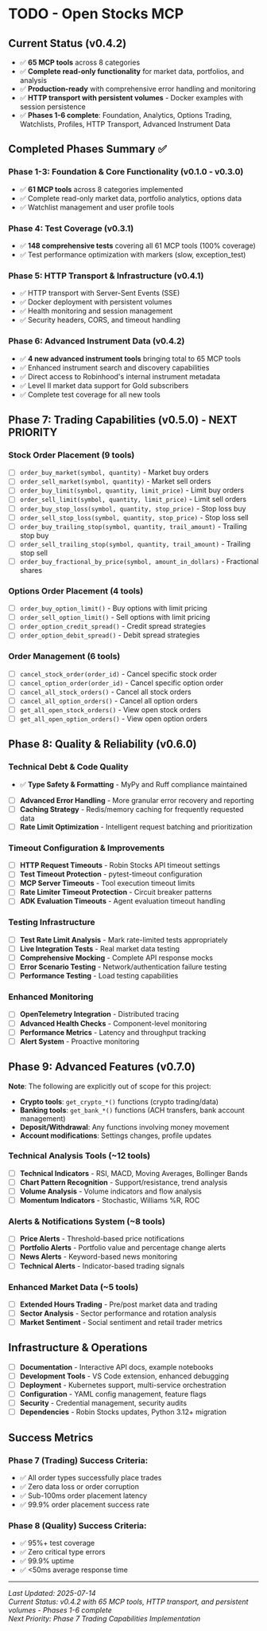 # TODO - Open Stocks MCP

## Current Status (v0.4.2)
- ✅ **65 MCP tools** across 8 categories
- ✅ **Complete read-only functionality** for market data, portfolios, and analysis
- ✅ **Production-ready** with comprehensive error handling and monitoring
- ✅ **HTTP transport with persistent volumes** - Docker examples with session persistence
- ✅ **Phases 1-6 complete**: Foundation, Analytics, Options Trading, Watchlists, Profiles, HTTP Transport, Advanced Instrument Data

## Completed Phases Summary ✅

### Phase 1-3: Foundation & Core Functionality (v0.1.0 - v0.3.0)
- ✅ **61 MCP tools** across 8 categories implemented
- ✅ Complete read-only market data, portfolio analytics, options data
- ✅ Watchlist management and user profile tools

### Phase 4: Test Coverage (v0.3.1)
- ✅ **148 comprehensive tests** covering all 61 MCP tools (100% coverage)
- ✅ Test performance optimization with markers (slow, exception_test)

### Phase 5: HTTP Transport & Infrastructure (v0.4.1)
- ✅ HTTP transport with Server-Sent Events (SSE)
- ✅ Docker deployment with persistent volumes
- ✅ Health monitoring and session management
- ✅ Security headers, CORS, and timeout handling

### Phase 6: Advanced Instrument Data (v0.4.2)
- ✅ **4 new advanced instrument tools** bringing total to 65 MCP tools
- ✅ Enhanced instrument search and discovery capabilities
- ✅ Direct access to Robinhood's internal instrument metadata
- ✅ Level II market data support for Gold subscribers
- ✅ Complete test coverage for all new tools


## Phase 7: Trading Capabilities (v0.5.0) - **NEXT PRIORITY**

### Stock Order Placement (9 tools)
- [ ] `order_buy_market(symbol, quantity)` - Market buy orders
- [ ] `order_sell_market(symbol, quantity)` - Market sell orders
- [ ] `order_buy_limit(symbol, quantity, limit_price)` - Limit buy orders
- [ ] `order_sell_limit(symbol, quantity, limit_price)` - Limit sell orders
- [ ] `order_buy_stop_loss(symbol, quantity, stop_price)` - Stop loss buy
- [ ] `order_sell_stop_loss(symbol, quantity, stop_price)` - Stop loss sell
- [ ] `order_buy_trailing_stop(symbol, quantity, trail_amount)` - Trailing stop buy
- [ ] `order_sell_trailing_stop(symbol, quantity, trail_amount)` - Trailing stop sell
- [ ] `order_buy_fractional_by_price(symbol, amount_in_dollars)` - Fractional shares

### Options Order Placement (4 tools)
- [ ] `order_buy_option_limit()` - Buy options with limit pricing
- [ ] `order_sell_option_limit()` - Sell options with limit pricing
- [ ] `order_option_credit_spread()` - Credit spread strategies
- [ ] `order_option_debit_spread()` - Debit spread strategies

### Order Management (6 tools)
- [ ] `cancel_stock_order(order_id)` - Cancel specific stock order
- [ ] `cancel_option_order(order_id)` - Cancel specific option order
- [ ] `cancel_all_stock_orders()` - Cancel all stock orders
- [ ] `cancel_all_option_orders()` - Cancel all option orders
- [ ] `get_all_open_stock_orders()` - View open stock orders
- [ ] `get_all_open_option_orders()` - View open option orders

## Phase 8: Quality & Reliability (v0.6.0)

### Technical Debt & Code Quality
- ✅ **Type Safety & Formatting** - MyPy and Ruff compliance maintained
- [ ] **Advanced Error Handling** - More granular error recovery and reporting
- [ ] **Caching Strategy** - Redis/memory caching for frequently requested data
- [ ] **Rate Limit Optimization** - Intelligent request batching and prioritization

### Timeout Configuration & Improvements
- [ ] **HTTP Request Timeouts** - Robin Stocks API timeout settings
- [ ] **Test Timeout Protection** - pytest-timeout configuration  
- [ ] **MCP Server Timeouts** - Tool execution timeout limits
- [ ] **Rate Limiter Timeout Protection** - Circuit breaker patterns
- [ ] **ADK Evaluation Timeouts** - Agent evaluation timeout handling

### Testing Infrastructure
- [ ] **Test Rate Limit Analysis** - Mark rate-limited tests appropriately
- [ ] **Live Integration Tests** - Real market data testing
- [ ] **Comprehensive Mocking** - Complete API response mocks
- [ ] **Error Scenario Testing** - Network/authentication failure testing
- [ ] **Performance Testing** - Load testing capabilities

### Enhanced Monitoring
- [ ] **OpenTelemetry Integration** - Distributed tracing
- [ ] **Advanced Health Checks** - Component-level monitoring
- [ ] **Performance Metrics** - Latency and throughput tracking
- [ ] **Alert System** - Proactive monitoring

## Phase 9: Advanced Features (v0.7.0)

**Note**: The following are explicitly out of scope for this project:
- **Crypto tools**: `get_crypto_*()` functions (crypto trading/data)
- **Banking tools**: `get_bank_*()` functions (ACH transfers, bank account management)  
- **Deposit/Withdrawal**: Any functions involving money movement
- **Account modifications**: Settings changes, profile updates

### Technical Analysis Tools (~12 tools)
- [ ] **Technical Indicators** - RSI, MACD, Moving Averages, Bollinger Bands
- [ ] **Chart Pattern Recognition** - Support/resistance, trend analysis
- [ ] **Volume Analysis** - Volume indicators and flow analysis
- [ ] **Momentum Indicators** - Stochastic, Williams %R, ROC

### Alerts & Notifications System (~8 tools)
- [ ] **Price Alerts** - Threshold-based price notifications
- [ ] **Portfolio Alerts** - Portfolio value and percentage change alerts
- [ ] **News Alerts** - Keyword-based news monitoring
- [ ] **Technical Alerts** - Indicator-based trading signals

### Enhanced Market Data (~5 tools)
- [ ] **Extended Hours Trading** - Pre/post market data and trading
- [ ] **Sector Analysis** - Sector performance and rotation analysis
- [ ] **Market Sentiment** - Social sentiment and retail trader metrics

## Infrastructure & Operations
- [ ] **Documentation** - Interactive API docs, example notebooks
- [ ] **Development Tools** - VS Code extension, enhanced debugging
- [ ] **Deployment** - Kubernetes support, multi-service orchestration
- [ ] **Configuration** - YAML config management, feature flags
- [ ] **Security** - Credential management, security audits
- [ ] **Dependencies** - Robin Stocks updates, Python 3.12+ migration

## Success Metrics

### Phase 7 (Trading) Success Criteria:
- ✅ All order types successfully place trades
- ✅ Zero data loss or order corruption
- ✅ Sub-100ms order placement latency
- ✅ 99.9% order placement success rate

### Phase 8 (Quality) Success Criteria:
- ✅ 95%+ test coverage
- ✅ Zero critical type errors
- ✅ 99.9% uptime
- ✅ <50ms average response time

---

*Last Updated: 2025-07-14*  
*Current Status: v0.4.2 with 65 MCP tools, HTTP transport, and persistent volumes - Phases 1-6 complete*  
*Next Priority: Phase 7 Trading Capabilities Implementation*
